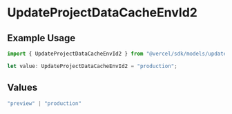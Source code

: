 # UpdateProjectDataCacheEnvId2

## Example Usage

```typescript
import { UpdateProjectDataCacheEnvId2 } from "@vercel/sdk/models/updateprojectdatacacheop.js";

let value: UpdateProjectDataCacheEnvId2 = "production";
```

## Values

```typescript
"preview" | "production"
```